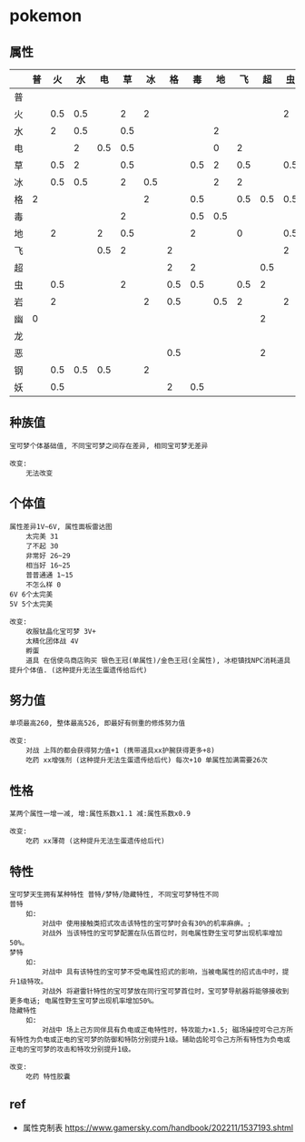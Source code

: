 # pokemon

## 属性

|     | 普  | 火  | 水  | 电  | 草  | 冰  | 格  | 毒  | 地  | 飞  | 超  | 虫  | 岩  | 幽  | 龙  | 恶  | 钢  | 妖  |
| --- | --- | --- | --- | --- | --- | --- | --- | --- | --- | --- | --- | --- | --- | --- | --- | --- | --- | --- |
| 普  |     |     |     |     |     |     |     |     |     |     |     |     | 0.5 | 0   |     |     | 0.5 |     |
| 火  |     | 0.5 | 0.5 |     | 2   | 2   |     |     |     |     |     | 2   | 0.5 |     | 0.5 |     | 2   |     |
| 水  |     | 2   | 0.5 |     | 0.5 |     |     |     | 2   |     |     |     | 2   |     | 0.5 |     |     |     |
| 电  |     |     | 2   | 0.5 | 0.5 |     |     |     | 0   | 2   |     |     |     |     | 0.5 |     |     |     |
| 草  |     | 0.5 | 2   |     | 0.5 |     |     | 0.5 | 2   | 0.5 |     | 0.5 | 2   |     | 0.5 |     | 0.5 |     |
| 冰  |     | 0.5 | 0.5 |     | 2   | 0.5 |     |     | 2   | 2   |     |     |     |     | 2   |     | 0.5 |     |
| 格  | 2   |     |     |     |     | 2   |     | 0.5 |     | 0.5 | 0.5 | 0.5 | 2   | 0   |     | 2   | 2   | 0.5 |
| 毒  |     |     |     |     | 2   |     |     | 0.5 | 0.5 |     |     |     | 0.5 | 0.5 |     |     | 0   | 2   |
| 地  |     | 2   |     | 2   | 0.5 |     |     | 2   |     | 0   |     | 0.5 | 2   |     |     |     | 2   |     |
| 飞  |     |     |     | 0.5 | 2   |     | 2   |     |     |     |     | 2   | 0.5 |     |     |     | 0.5 |     |
| 超  |     |     |     |     |     |     | 2   | 2   |     |     | 0.5 |     |     |     |     | 0   | 0.5 |     |
| 虫  |     | 0.5 |     |     | 2   |     | 0.5 | 0.5 |     | 0.5 | 2   |     |     | 0.5 |     | 2   | 0.5 | 0.5 |
| 岩  |     | 2   |     |     |     | 2   | 0.5 |     | 0.5 | 2   |     | 2   |     |     |     |     | 0.5 |     |
| 幽  | 0   |     |     |     |     |     |     |     |     |     | 2   |     |     | 2   |     | 0.5 |     |     |
| 龙  |     |     |     |     |     |     |     |     |     |     |     |     |     |     | 2   |     | 0.5 | 0   |
| 恶  |     |     |     |     |     |     | 0.5 |     |     |     | 2   |     |     | 2   |     | 0.5 |     | 0.5 |
| 钢  |     | 0.5 | 0.5 | 0.5 |     | 2   |     |     |     |     |     |     | 2   |     |     |     | 0.5 | 2   |
| 妖  |     | 0.5 |     |     |     |     | 2   | 0.5 |     |     |     |     |     |     | 2   | 2   | 0.5 |     |

## 种族值

    宝可梦个体基础值, 不同宝可梦之间存在差异, 相同宝可梦无差异

    改变:
        无法改变

## 个体值

    属性差异1V~6V, 属性面板雷达图
        太完美 31
        了不起 30
        非常好 26~29
        相当好 16~25
        普普通通 1~15
        不怎么样 0
    6V 6个太完美
    5V 5个太完美

    改变:
        收服钛晶化宝可梦 3V+
        太精化团体战 4V
        孵蛋
        道具 在信使鸟商店购买 银色王冠(单属性)/金色王冠(全属性), 冰柜镇找NPC消耗道具提升个体值. (这种提升无法生蛋遗传给后代)

## 努力值

    单项最高260, 整体最高526, 即最好有侧重的修炼努力值

    改变:
        对战 上阵的都会获得努力值+1 (携带道具xx护腕获得更多+8)
        吃药 xx增强剂 (这种提升无法生蛋遗传给后代) 每次+10 单属性加满需要26次

## 性格

    某两个属性一增一减, 增:属性系数x1.1 减:属性系数x0.9

    改变:
        吃药 xx薄荷 (这种提升无法生蛋遗传给后代)

## 特性

    宝可梦天生拥有某种特性 普特/梦特/隐藏特性, 不同宝可梦特性不同
    普特
        如:
            对战中 使用接触类招式攻击该特性的宝可梦时会有30%的机率麻痹。; 
            对战外 当该特性的宝可梦配置在队伍首位时，则电属性野生宝可梦出现机率增加50%。
    梦特
        如:
            对战中 具有该特性的宝可梦不受电属性招式的影响，当被电属性的招式击中时，提升1级特攻。
            对战外 将避雷针特性的宝可梦放在同行宝可梦首位时，宝可梦导航器将能够接收到更多电话; 电属性野生宝可梦出现机率增加50%。
    隐藏特性
        如:
            对战中 场上己方同伴具有负电或正电特性时，特攻能力×1.5; 磁场操控可令己方所有特性为负电或正电的宝可梦的防御和特防分别提升1级。辅助齿轮可令己方所有特性为负电或正电的宝可梦的攻击和特攻分别提升1级。
    
    改变:
        吃药 特性胶囊

## ref

- 属性克制表 <https://www.gamersky.com/handbook/202211/1537193.shtml>